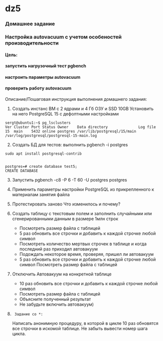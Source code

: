 # dz5
### Домашнее задание
### Настройка autovacuum с учетом особеностей производительности

#### Цель:
#### запустить нагрузочный тест pgbench
#### настроить параметры autovacuum
#### проверить работу autovacuum

Описание/Пошаговая инструкция выполнения домашнего задания:
1. Создать инстанс ВМ с 2 ядрами и 4 Гб ОЗУ и SSD 10GB
Установить на него PostgreSQL 15 с дефолтными настройками
````
sergt@ubuntu1:~$ pg_lsclusters
Ver Cluster Port Status Owner    Data directory              Log file
15  main    5432 online postgres /var/lib/postgresql/15/main /var/log/postgresql/postgresql-15-main.log
````
2.  Создать БД для тестов: выполнить pgbench -i postgres
```agsl
sudo apt install postgresql-contrib


postgres=# create database test5;
CREATE DATABASE
```
3. Запустить pgbench -c8 -P 6 -T 60 -U postgres postgres
4. Применить параметры настройки PostgreSQL из прикрепленного к материалам занятия файла
5. Протестировать заново Что изменилось и почему?
6. Создать таблицу с текстовым полем и заполнить случайными или сгенерированными данным в размере 1млн строк

    - Посмотреть размер файла с таблицей 
    - 5 раз обновить все строчки и добавить к каждой строчке любой символ
    - Посмотреть количество мертвых строчек в таблице и когда последний раз приходил автовакуум
    - Подождать некоторое время, проверяя, пришел ли автовакуум
    - 5 раз обновить все строчки и добавить к каждой строчке любой символ
      Посмотреть размер файла с таблицей
7. Отключить Автовакуум на конкретной таблице
     - 10 раз обновить все строчки и добавить к каждой строчке любой символ
     - Посмотреть размер файла с таблицей
     - Объясните полученный результат
     - Не забудьте включить автовакуум)
8.      Задание со *:
      Написать анонимную процедуру, в которой в цикле 10 раз обновятся все строчки в искомой таблице.
      Не забыть вывести номер шага цикла.